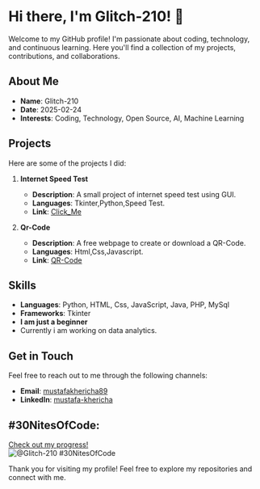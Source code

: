 # Hi there, I'm Glitch-210! 👋

Welcome to my GitHub profile! I'm passionate about coding, technology, and continuous learning. Here you'll find a collection of my projects, contributions, and collaborations.

## About Me

- **Name**: Glitch-210
- **Date**: 2025-02-24
- **Interests**: Coding, Technology, Open Source, AI, Machine Learning

## Projects

Here are some of the projects I did:

1. **Internet Speed Test**
   - **Description**: A small project of internet speed test using GUI.
   - **Languages**: Tkinter,Python,Speed Test.
   - **Link**: [Click_Me](https://glitch-210.github.io/Internet_speed_test/)

2. **Qr-Code**
   - **Description**: A free webpage to create or download a QR-Code.
   - **Languages**: Html,Css,Javascript.
   - **Link**: [QR-Code](https://glitch-210.github.io/QR-Code/)

## Skills

- **Languages**: Python, HTML, Css, JavaScript, Java, PHP, MySql
- **Frameworks**: Tkinter
- **I am just a beginner**
- Currently i am working on data analytics.

## Get in Touch

Feel free to reach out to me through the following channels:

- **Email**: [mustafakhericha89](mailto:your-email@mustafakhericha89.com)
- **LinkedIn**: [mustafa-khericha](https://linkedin.com/in/mustafa-khericha)

## #30NitesOfCode:
  [Check out my progress!](https://www.codedex.io/@Glitch-210/30-nites-of-code)  
  ![@Glitch-210 #30NitesOfCode](https://www.codedex.io/api/petStatus?user=Glitch-210)


Thank you for visiting my profile! Feel free to explore my repositories and connect with me.
